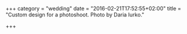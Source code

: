 +++
category = "wedding"
date = "2016-02-21T17:52:55+02:00"
title = "Custom design for a photoshoot. Photo by Daria Iurko."

+++